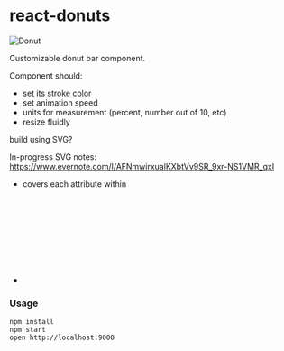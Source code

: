 # react-donuts

![Donut](http://vignette1.wikia.nocookie.net/smosh/images/b/b2/Pink_frosted_sprinkled_donut.jpg/revision/latest?cb=20120101131536)


Customizable donut bar component.

Component should:
- set its stroke color
- set animation speed
- units for measurement (percent, number out of 10, etc)
- resize fluidly

build using SVG?

In-progress SVG notes:
https://www.evernote.com/l/AFNmwirxualKXbtVv9SR_9xr-NS1VMR_qxI
- covers each attribute within <svg> and <path>
-

### Usage

```
npm install
npm start
open http://localhost:9000
```
